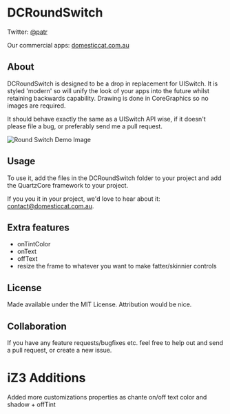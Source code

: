 DCRoundSwitch
============

Twitter: [@patr](http://twitter.com/patr)

Our commercial apps: [domesticcat.com.au](http://domesticcat.com.au/apps)

About
-----

DCRoundSwitch is designed to be a drop in replacement for UISwitch.  It is styled 'modern' so will unify the look of your apps into the future whilst retaining backwards capability.  Drawing is done in CoreGraphics so no images are required.

It should behave exactly the same as a UISwitch API wise, if it doesn't please file a bug, or preferably send me a pull request.

![Round Switch Demo Image](http://domesticcat.com.au/projects/dcroundswitch/dcroundswitchdemo.png)

Usage
-----

To use it, add the files in the DCRoundSwitch folder to your project and add the QuartzCore framework to your project.

If you you it in your project, we'd love to hear about it: [contact@domesticcat.com.au](contact@domesticcat.com.au).

Extra features
--------------
* onTintColor
* onText
* offText
* resize the frame to whatever you want to make fatter/skinnier controls

License
-------

Made available under the MIT License.  Attribution would be nice.

Collaboration
-------------

If you have any feature requests/bugfixes etc. feel free to help out and send a pull request, or create a new issue.

iZ3 Additions
=============
Added more customizations properties as chante on/off text color and shadow + offTint